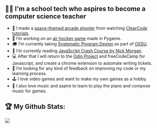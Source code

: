 ## 🧑‍💻 I'm a school tech who aspires to become a computer science teacher
- 👾 I made a [space-themed arcade shooter](https://github.com/frankiebry/star-hero) from watching [ClearCode tutorials](https://www.youtube.com/@ClearCode).
- 🏒 I’m working on an [air hockey game](https://github.com/nintanuki/pygame-air-hockey) made in Pygame.
- 🎓 I’m currently taking [Systematic Program Design](https://learning.edx.org/course/course-v1:UBCx+SPD1x+2T2015) as part of [OSSU](https://github.com/ossu/computer-science).
- 📖 I’m currently reading [JavaScript Crash Course by Nick Morgan](https://nostarch.com/javascript-crash-course).
- 💻 After that I will return to the [Odin Project](https://www.theodinproject.com/) and freeCodeCamp for Javascript, and create a chrome extension to automate writing tickets.
- 🤔 I’m looking for any kind of feedback on improving my code or my learning process.
- 🕹️ I love video games and want to make my own games as a hobby.
- 🎹 I also love music and aspire to learn to play the piano and compose music for games.

## :trophy: My Github Stats:
<div>
  <a href="https://github-readme-stats.vercel.app/api/top-langs/?username=frankiebry&count_private=true&hide=php&theme=tokyonight">
    <img align="center" src="https://github-readme-stats.vercel.app/api/top-langs/?username=frankiebry&layout=compact&hide=php&theme=tokyonight" /></a>
</div>
